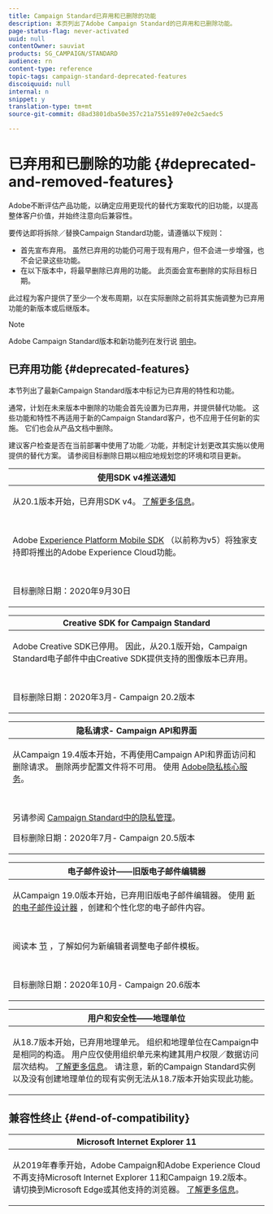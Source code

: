 ```yaml
---
title: Campaign Standard已弃用和已删除的功能
description: 本页列出了Adobe Campaign Standard的已弃用和已删除功能。
page-status-flag: never-activated
uuid: null
contentOwner: sauviat
products: SG_CAMPAIGN/STANDARD
audience: rn
content-type: reference
topic-tags: campaign-standard-deprecated-features
discoiquuid: null
internal: n
snippet: y
translation-type: tm+mt
source-git-commit: d8ad3801dba50e357c21a7551e897e0e2c5aedc5

---
```



# 已弃用和已删除的功能 {#deprecated-and-removed-features}

Adobe不断评估产品功能，以确定应用更现代的替代方案取代的旧功能，以提高整体客户价值，并始终注意向后兼容性。

要传达即将拆除／替换Campaign Standard功能，请遵循以下规则：

* 首先宣布弃用。 虽然已弃用的功能仍可用于现有用户，但不会进一步增强，也不会记录这些功能。
* 在以下版本中，将最早删除已弃用的功能。 此页面会宣布删除的实际目标日期。

此过程为客户提供了至少一个发布周期，以在实际删除之前将其实施调整为已弃用功能的新版本或后继版本。

>[!NOTE]
>Adobe Campaign Standard版本和新功能列在发行说 [明中](../../rn/using/release-notes.md)。


## 已弃用功能 {#deprecated-features}

本节列出了最新Campaign Standard版本中标记为已弃用的特性和功能。

通常，计划在未来版本中删除的功能会首先设置为已弃用，并提供替代功能。 这些功能和特性不再适用于新的Campaign Standard客户，也不应用于任何新的实施。 它们也会从产品文档中删除。

建议客户检查是否在当前部署中使用了功能／功能，并制定计划更改其实施以使用提供的替代方案。 请参阅目标删除日期以相应地规划您的环境和项目更新。

<table> 
 <thead> 
  <tr> 
   <th> <strong>使用SDK v4推送通知</strong><br /> </th> 
  </tr> 
 </thead> 
 <tbody> 
  <tr> 
   <td> <p> 从20.1版本开始，已弃用SDK v4。 <a href="https://aep-sdks.gitbook.io/docs/version-4-sdk-end-of-support-faq">了解更多信息</a>。</p><br/>
   <p>Adobe <a href="https://aep-sdks.gitbook.io/docs/">Experience Platform Mobile SDK</a> （以前称为v5）将独家支持即将推出的Adobe Experience Cloud功能。</p></br>
     <p>目标删除日期：2020年9月30日</p>
     </td> 
  </tr> 
 </tbody> 
</table>

<table> 
 <thead> 
  <tr> 
   <th> <strong>Creative SDK for Campaign Standard</strong><br /> </th> 
  </tr> 
 </thead> 
 <tbody> 
  <tr> 
   <td> <p>Adobe Creative SDK已停用。 因此，从20.1版开始，Campaign Standard电子邮件中由Creative SDK提供支持的图像版本已弃用。</p></br>
  <p> 目标删除日期：2020年3月- Campaign 20.2版本</p>
   </td> 
  </tr> 
 </tbody> 
</table>
<table> 
 <thead> 
  <tr> 
   <th> <strong>隐私请求- Campaign API和界面</strong><br /> </th> 
  </tr> 
 </thead> 
 <tbody> 
  <tr> 
   <td> <p>从Campaign 19.4版本开始，不再使用Campaign API和界面访问和删除请求。 删除两步配置文件将不可用。 使用 <a href="https://www.adobe.io/apis/experiencecloud/gdpr.html">Adobe隐私核心服务</a>。</p></br>
   <p>另请参阅 <a href="https://helpx.adobe.com/campaign/kb/acs-privacy.html">Campaign Standard中的隐私管理</a>。</p>
  <p> 目标删除日期：2020年7月- Campaign 20.5版本</p>
   </td> 
  </tr> 
 </tbody> 
</table>

<table> 
 <thead> 
  <tr> 
   <th> <strong>电子邮件设计——旧版电子邮件编辑器</strong><br /> </th> 
  </tr> 
 </thead> 
 <tbody> 
  <tr> 
   <td> <p>从Campaign 19.0版本开始，已弃用旧版电子邮件编辑器。 使用 <a href="https://docs.adobe.com/content/help/en/campaign-standard/using/designing-content/designing-content-in-adobe-campaign.html">新的电子邮件设计器</a> ，创建和个性化您的电子邮件内容。 </p></br>
   <p>阅读本 <a href="https://docs.adobe.com/content/help/en/campaign-standard/using/designing-content/building-email-content/using-existing-content.html">节</a> ，了解如何为新编辑者调整电子邮件模板。</p></br>
  <p> 目标删除日期：2020年10月- Campaign 20.6版本</p>
   </td> 
  </tr> 
 </tbody> 
</table>

<table> 
 <thead> 
  <tr> 
   <th> <strong>用户和安全性——地理单位</strong><br /> </th> 
  </tr> 
 </thead> 
 <tbody> 
  <tr> 
   <td> <p>从18.7版本开始，已弃用地理单元。 组织和地理单位在Campaign中是相同的构造。 用户应仅使用组织单元来构建其用户权限／数据访问层次结构。 <a href="https://helpx.adobe.com/campaign/standard/administration/using/organizational-units.html">了解更多信息</a>。 请注意，新的Campaign Standard实例以及没有创建地理单位的现有实例无法从18.7版本开始实现此功能。</p>
   </td> 
  </tr> 
 </tbody> 
</table>


## 兼容性终止 {#end-of-compatibility}

<table> 
 <thead> 
  <tr> 
   <th> <strong>Microsoft Internet Explorer 11</strong><br /> </th> 
  </tr> 
 </thead> 
 <tbody> 
  <tr> 
   <td> <p>从2019年春季开始，Adobe Campaign和Adobe Experience Cloud不再支持Microsoft Internet Explorer 11和Campaign 19.2版本。 请切换到Microsoft Edge或其他支持的浏览器。 <a href="https://docs.adobe.com/content/help/en/campaign-standard/using/getting-started/discovering-the-interface/compatible-browsers.html">了解更多信息</a>。</p>
   </td> 
  </tr> 
 </tbody> 
</table>

